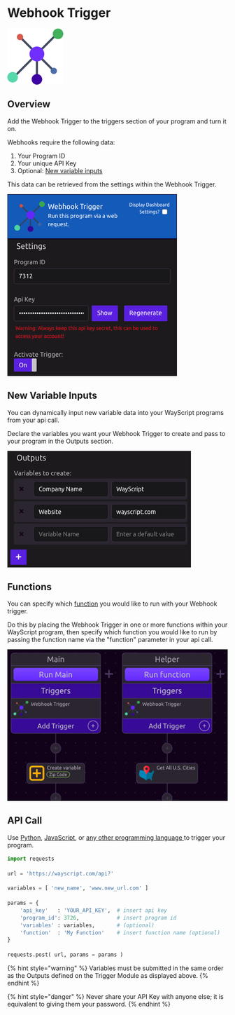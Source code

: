 # Webhook Trigger

![Run your program via a web request.](../../.gitbook/assets/webhook.png)

## Overview

Add the Webhook Trigger to the triggers section of your program and turn it on.

Webhooks require the following data:

1. Your Program ID
2. Your unique API Key
3. Optional: [New variable inputs](webhook-trigger.md#new-variable-inputs)

This data can be retrieved from the settings within the Webhook Trigger.

![](../../.gitbook/assets/screen-shot-2019-07-15-at-6.06.16-pm.png)

## New Variable Inputs

You can dynamically input new variable data into your WayScript programs from your api call. 

Declare the variables you want your Webhook Trigger to create and pass to your program in the Outputs section.

![](../../.gitbook/assets/screen-shot-2019-07-15-at-6.09.52-pm.png)

## Functions

You can specify which [function](../logic/functions/) you would like to run with your Webhook trigger.

Do this by placing the Webhook Trigger in one or more functions within your WayScript program, then specify which function you would like to run by passing the function name via the "function" parameter in your api call.

![](../../.gitbook/assets/screen-shot-2019-07-15-at-6.18.01-pm.png)

## API Call

Use [Python](), [JavaScript](), or [any other programming language ](../../apis/rest.md)to trigger your program.

```python
import requests

url = 'https://wayscript.com/api?'

variables = [ 'new_name', 'www.new_url.com' ]

params = {
    'api_key'   : 'YOUR_API_KEY',  # insert api key
    'program_id': 3726,            # insert program id
    'variables' : variables,       # (optional)
    'function'  : 'My Function'    # insert function name (optional)
}

requests.post( url, params = params )
```

{% hint style="warning" %}
Variables must be submitted in the same order as the Outputs defined on the Trigger Module as displayed above. 
{% endhint %}

{% hint style="danger" %}
Never share your API Key with anyone else; it is equivalent to giving them your password.
{% endhint %}

